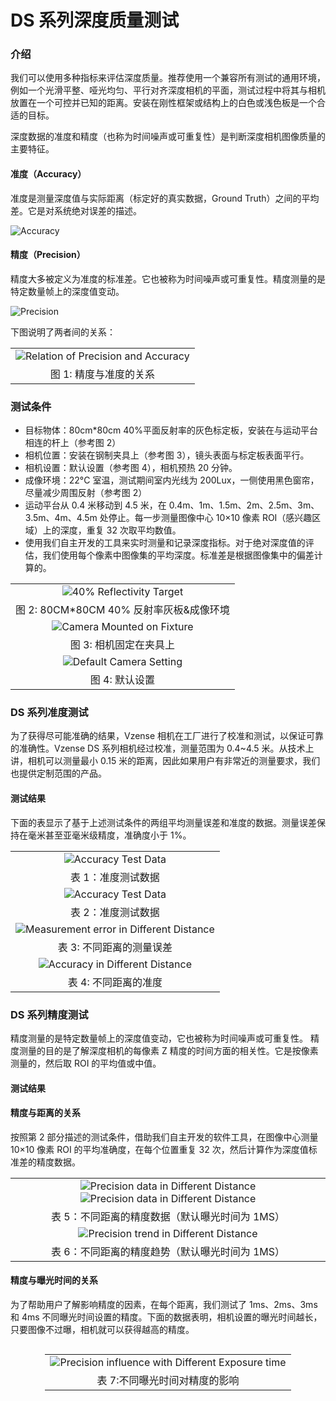# DS 系列深度质量测试

### 介绍

我们可以使用多种指标来评估深度质量。推荐使用一个兼容所有测试的通用环境，例如一个光滑平整、哑光均匀、平行对齐深度相机的平面，测试过程中将其与相机放置在一个可控并已知的距离。安装在刚性框架或结构上的白色或浅色板是一个合适的目标。

深度数据的准度和精度（也称为时间噪声或可重复性）是判断深度相机图像质量的主要特征。

#### **准度（Accuracy）**

准度是测量深度值与实际距离（标定好的真实数据，Ground Truth）之间的平均差。它是对系统绝对误差的描述。

![Accuracy](pic/Accuracy.png)

#### **精度（Precision）**

精度大多被定义为准度的标准差。它也被称为时间噪声或可重复性。精度测量的是特定数量帧上的深度值变动。

![Precision](pic/Precision.png)

下图说明了两者间的关系：

|                                                                                     |
| :---------------------------------------------------------------------------------: |
| ![Relation of Precision and Accuracy](<pic/Relation of Precision and Accuracy.png>) |
|                               图 1: 精度与准度的关系                                |

### 测试条件

- 目标物体：80cm\*80cm 40%平面反射率的灰色标定板，安装在与运动平台相连的杆上（参考图 2）
- 相机位置：安装在钢制夹具上（参考图 3），镜头表面与标定板表面平行。
- 相机设置：默认设置（参考图 4），相机预热 20 分钟。
- 成像环境：22°C 室温，测试期间室内光线为 200Lux，一侧使用黑色窗帘，尽量减少周围反射（参考图 2）
- 运动平台从 0.4 米移动到 4.5 米，在 0.4m、1m、1.5m、2m、2.5m、3m、3.5m、4m、4.5m 处停止。每一步测量图像中心 10×10 像素 ROI（感兴趣区域）上的深度，重复 32 次取平均数值。
- 使用我们自主开发的工具来实时测量和记录深度指标。对于绝对深度值的评估，我们使用每个像素中图像集的平均深度。标准差是根据图像集中的偏差计算的。

|                                                                   |
| :---------------------------------------------------------------: |
|   ![40% Reflectivity Target](<pic/40 Reflectivity Target.png>)    |
|             图 2: 80CM\*80CM 40% 反射率灰板&成像环境              |
| ![Camera Mounted on Fixture](<pic/Camera Mounted on Fixture.png>) |
|                      图 3: 相机固定在夹具上                       |
|    ![Default Camera Setting](<pic/Default Camera Setting.png>)    |
|                          图 4: 默认设置                           |

### DS 系列准度测试

为了获得尽可能准确的结果，Vzense 相机在工厂进行了校准和测试，以保证可靠的准确性。Vzense DS 系列相机经过校准，测量范围为 0.4\~4.5 米。从技术上讲，相机可以测量最小 0.15 米的距离，因此如果用户有非常近的测量要求，我们也提供定制范围的产品。

#### 测试结果

下面的表显示了基于上述测试条件的两组平均测量误差和准度的数据。测量误差保持在毫米甚至亚毫米级精度，准确度小于 1%。

|                                                                                               |
| :-------------------------------------------------------------------------------------------: |
|                     ![Accuracy Test Data](<pic/Accuracy Test Data1.png>)                      |
|                                      表 1：准度测试数据                                       |
|                     ![Accuracy Test Data](<pic/Accuracy Test Data2.png>)                      |
|                                      表 2：准度测试数据                                       |
| ![Measurement error in Different Distance](<pic/Measurement error in Different Distance.png>) |
|                                   表 3: 不同距离的测量误差                                    |
|          ![Accuracy in Different Distance](<pic/Accuracy in Different Distance.png>)          |
|                                     表 4: 不同距离的准度                                      |

### DS 系列精度测试

精度测量的是特定数量帧上的深度值变动，它也被称为时间噪声或可重复性。 精度测量的目的是了解深度相机的每像素 Z 精度的时间方面的相关性。它是按像素测量的，然后取 ROI 的平均值或中值。

#### 测试结果

#### 精度与距离的关系

按照第 2 部分描述的测试条件，借助我们自主开发的软件工具，在图像中心测量 10×10 像素 ROI 的平均准确度，在每个位置重复 32 次，然后计算作为深度值标准差的精度数据。

|                                                                                                                                                                                   |
| :-------------------------------------------------------------------------------------------------------------------------------------------------------------------------------: |
| ![Precision data in Different Distance](<pic/Precision data in Different Distance1.png>) ![Precision data in Different Distance](<pic/Precision data in Different Distance2.png>) |
|                                                                  表 5：不同距离的精度数据（默认曝光时间为 1MS）                                                                   |
|                                             ![Precision trend in Different Distance](<pic/Precision trend in Different Distance.png>)                                             |
|                                                                  表 6：不同距离的精度趋势（默认曝光时间为 1MS）                                                                   |

#### 精度与曝光时间的关系

为了帮助用户了解影响精度的因素，在每个距离，我们测试了 1ms、2ms、3ms 和 4ms 不同曝光时间设置的精度。下面的数据表明，相机设置的曝光时间越长，只要图像不过曝，相机就可以获得越高的精度。

<div class="center">

|                                                                                                                 |
| :-------------------------------------------------------------------------------------------------------------: |
| ![Precision influence with Different Exposure time](<pic/Precision influence with Different Exposure time.png>) |
|                                          表 7:不同曝光时间对精度的影响                                          |

</div>

<style>
.center
{
  width: auto;
  display: table;
  margin-left: auto;
  margin-right: auto;
}
</style>
